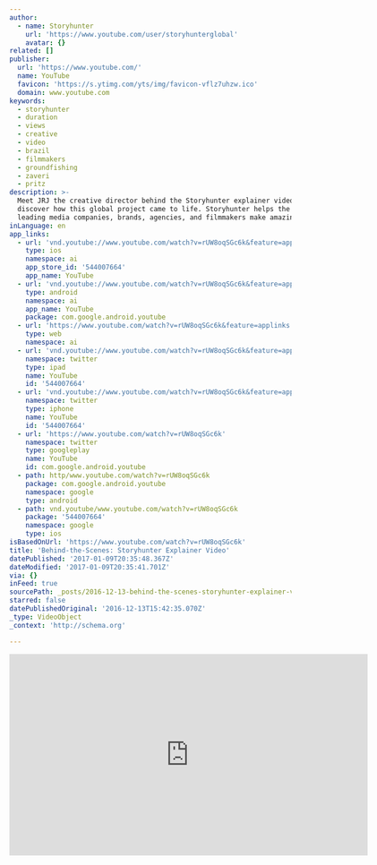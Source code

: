 ```yaml
---
author:
  - name: Storyhunter
    url: 'https://www.youtube.com/user/storyhunterglobal'
    avatar: {}
related: []
publisher:
  url: 'https://www.youtube.com/'
  name: YouTube
  favicon: 'https://s.ytimg.com/yts/img/favicon-vflz7uhzw.ico'
  domain: www.youtube.com
keywords:
  - storyhunter
  - duration
  - views
  - creative
  - video
  - brazil
  - filmmakers
  - groundfishing
  - zaveri
  - pritz
description: >-
  Meet JRJ the creative director behind the Storyhunter explainer video and
  discover how this global project came to life. Storyhunter helps the world's
  leading media companies, brands, agencies, and filmmakers make amazing videos.
inLanguage: en
app_links:
  - url: 'vnd.youtube://www.youtube.com/watch?v=rUW8oqSGc6k&feature=applinks'
    type: ios
    namespace: ai
    app_store_id: '544007664'
    app_name: YouTube
  - url: 'vnd.youtube://www.youtube.com/watch?v=rUW8oqSGc6k&feature=applinks'
    type: android
    namespace: ai
    app_name: YouTube
    package: com.google.android.youtube
  - url: 'https://www.youtube.com/watch?v=rUW8oqSGc6k&feature=applinks'
    type: web
    namespace: ai
  - url: 'vnd.youtube://www.youtube.com/watch?v=rUW8oqSGc6k&feature=applinks'
    namespace: twitter
    type: ipad
    name: YouTube
    id: '544007664'
  - url: 'vnd.youtube://www.youtube.com/watch?v=rUW8oqSGc6k&feature=applinks'
    namespace: twitter
    type: iphone
    name: YouTube
    id: '544007664'
  - url: 'https://www.youtube.com/watch?v=rUW8oqSGc6k'
    namespace: twitter
    type: googleplay
    name: YouTube
    id: com.google.android.youtube
  - path: http/www.youtube.com/watch?v=rUW8oqSGc6k
    package: com.google.android.youtube
    namespace: google
    type: android
  - path: vnd.youtube/www.youtube.com/watch?v=rUW8oqSGc6k
    package: '544007664'
    namespace: google
    type: ios
isBasedOnUrl: 'https://www.youtube.com/watch?v=rUW8oqSGc6k'
title: 'Behind-the-Scenes: Storyhunter Explainer Video'
datePublished: '2017-01-09T20:35:48.367Z'
dateModified: '2017-01-09T20:35:41.701Z'
via: {}
inFeed: true
sourcePath: _posts/2016-12-13-behind-the-scenes-storyhunter-explainer-video.md
starred: false
datePublishedOriginal: '2016-12-13T15:42:35.070Z'
_type: VideoObject
_context: 'http://schema.org'

---
```

<iframe src="https://cdn.embedly.com/widgets/media.html?src=https%3A%2F%2Fwww.youtube.com%2Fembed%2FrUW8oqSGc6k%3Ffeature%3Doembed&amp;url=http%3A%2F%2Fwww.youtube.com%2Fwatch%3Fv%3DrUW8oqSGc6k&amp;image=https%3A%2F%2Fi.ytimg.com%2Fvi%2FrUW8oqSGc6k%2Fhqdefault.jpg&amp;key=b7d04c9b404c499eba89ee7072e1c4f7&amp;type=text%2Fhtml&amp;schema=youtube" width="640" height="360" scrolling="no" frameborder="0" allowfullscreen="" style=""></iframe>